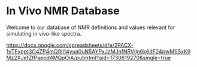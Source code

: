 # In Vivo NMR Database

Welcome to our database of NMR definitions and values relevant for simulating in vivo-like spectra.

https://docs.google.com/spreadsheets/d/e/2PACX-1vTFxppt3G4ZP4mQ9Il14yua0uN5AYPxJzMJnfNRVllg6k6dF24pwMSSxK9Mz2XJefZfPaepd4MQpOiA/pubhtml?gid=1730619270&single=true